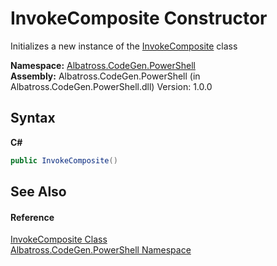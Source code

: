 # InvokeComposite Constructor 
 

Initializes a new instance of the <a href="T_Albatross_CodeGen_PowerShell_InvokeComposite.md">InvokeComposite</a> class

**Namespace:**&nbsp;<a href="N_Albatross_CodeGen_PowerShell.md">Albatross.CodeGen.PowerShell</a><br />**Assembly:**&nbsp;Albatross.CodeGen.PowerShell (in Albatross.CodeGen.PowerShell.dll) Version: 1.0.0

## Syntax

**C#**<br />
``` C#
public InvokeComposite()
```


## See Also


#### Reference
<a href="T_Albatross_CodeGen_PowerShell_InvokeComposite.md">InvokeComposite Class</a><br /><a href="N_Albatross_CodeGen_PowerShell.md">Albatross.CodeGen.PowerShell Namespace</a><br />